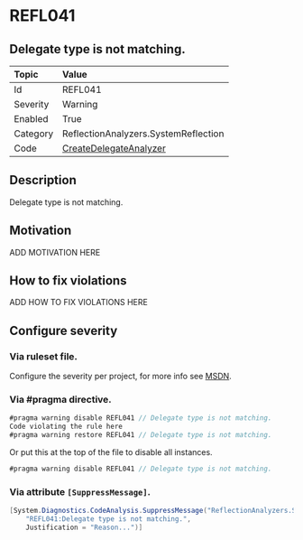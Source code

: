 # REFL041
## Delegate type is not matching.

| Topic    | Value
| :--      | :--
| Id       | REFL041
| Severity | Warning
| Enabled  | True
| Category | ReflectionAnalyzers.SystemReflection
| Code     | [CreateDelegateAnalyzer]([CreateDelegateAnalyzer](https://github.com/DotNetAnalyzers/ReflectionAnalyzers/blob/master/ReflectionAnalyzers/NodeAnalzers/CreateDelegateAnalyzer.cs))

## Description

Delegate type is not matching.

## Motivation

ADD MOTIVATION HERE

## How to fix violations

ADD HOW TO FIX VIOLATIONS HERE

<!-- start generated config severity -->
## Configure severity

### Via ruleset file.

Configure the severity per project, for more info see [MSDN](https://msdn.microsoft.com/en-us/library/dd264949.aspx).

### Via #pragma directive.
```C#
#pragma warning disable REFL041 // Delegate type is not matching.
Code violating the rule here
#pragma warning restore REFL041 // Delegate type is not matching.
```

Or put this at the top of the file to disable all instances.
```C#
#pragma warning disable REFL041 // Delegate type is not matching.
```

### Via attribute `[SuppressMessage]`.

```C#
[System.Diagnostics.CodeAnalysis.SuppressMessage("ReflectionAnalyzers.SystemReflection", 
    "REFL041:Delegate type is not matching.", 
    Justification = "Reason...")]
```
<!-- end generated config severity -->